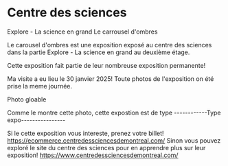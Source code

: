 # **Centre des sciences**
Explore - La science en grand
Le carrousel d'ombres

Le carousel d'ombres est une exposition exposé au centre des sciences dans la partie Explore - La science en grand au deuxième étage.

Cette exposition fait partie de leur nombreuse exposition permanente!

Ma visite a eu lieu le 30 janvier 2025! Toute photos de l'exposition on été prise la meme journée.

Photo gloable


Comme le montre cette photo, cette expostion est de type
------------Type expo----------------







Si le cette exposition vous intereste, prenez votre billet! https://ecommerce.centredessciencesdemontreal.com/
Sinon vous pouvez exploré le site du centre des sciences pour en apprendre plus sur leur exposition! https://www.centredessciencesdemontreal.com/


